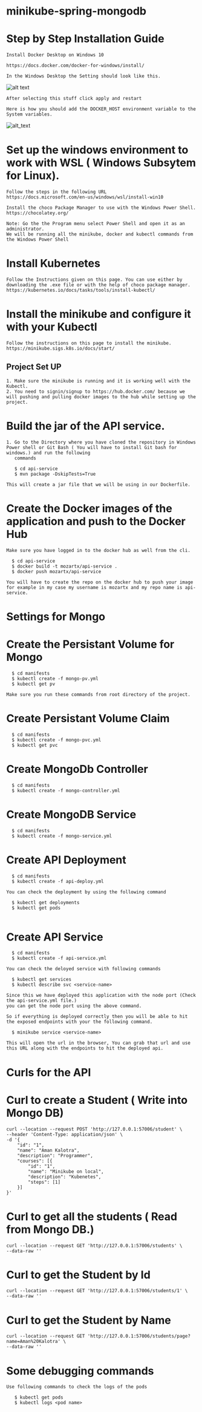 # minikube-spring-mongodb

# Step by Step Installation Guide

``` 
Install Docker Desktop on Windows 10
```
```
https://docs.docker.com/docker-for-windows/install/

In the Windows Desktop the Setting should look like this.

```

![alt text](https://github.com/beethovenX/minikube-spring-mongodb/blob/master/installation-guide/docker_settings.JPG?raw=true)
```
After selecting this stuff click apply and restart
```
``` 
Here is how you should add the DOCKER_HOST environment variable to the System variables.
```
![alt_text](https://github.com/beethovenX/minikube-spring-mongodb/blob/master/installation-guide/System_Variables.JPG?raw=true)


# Set up the windows environment to work with WSL ( Windows Subsytem for Linux).

```
Follow the steps in the following URL
https://docs.microsoft.com/en-us/windows/wsl/install-win10
```

```
Install the choco Package Manager to use with the Windows Power Shell.
https://chocolatey.org/
```

``` 
Note: Go the the Program menu select Power Shell and open it as an administrator.
We will be running all the minikube, docker and kubectl commands from the Windows Power Shell
```

# Install Kubernetes

```
Follow the Instructions given on this page. You can use either by downloading the .exe file or with the help of choco package manager.
https://kubernetes.io/docs/tasks/tools/install-kubectl/
```

# Install the minikube and configure it with your Kubectl

``` 
Follow the instructions on this page to install the minikube.
https://minikube.sigs.k8s.io/docs/start/
```

## Project Set UP

```
1. Make sure the minikube is running and it is working well with the Kubectl.
2. You need to signin/signup to https://hub.docker.com/ because we will pushing and pulling docker images to the hub while setting up the project.
```

# Build the jar of the API service.

```
1. Go to the Directory where you have cloned the repository in Windows Power shell or Git Bash ( You will have to install Git bash for windows.) and run the following
   commands
   
   $ cd api-service
   $ mvn package -DskipTests=True

This will create a jar file that we will be using in our Dockerfile.   
```

# Create the Docker images of the application and push to the Docker Hub

```
Make sure you have logged in to the docker hub as well from the cli.

  $ cd api-service
  $ docker build -t mozartx/api-service .
  $ docker push mozartx/api-service

You will have to create the repo on the docker hub to push your image for example in my case my username is mozartx and my repo name is api-service.
```

# Settings for Mongo
# Create the Persistant Volume for Mongo

```
  $ cd manifests
  $ kubectl create -f mongo-pv.yml
  $ kubectl get pv

Make sure you run these commands from root directory of the project.
```

# Create Persistant Volume  Claim

```
  $ cd manifests
  $ kubectl create -f mongo-pvc.yml
  $ kubectl get pvc
```

# Create MongoDb Controller

```
  $ cd manifests
  $ kubectl create -f mongo-controller.yml
```

# Create MongoDB Service

```
  $ cd manifests
  $ kubectl create -f mongo-service.yml
```

# Create API Deployment
```
  $ cd manifests
  $ kubectl create -f api-deploy.yml

You can check the deployment by using the following command
  
  $ kubectl get deployments
  $ kubectl get pods
  
```

# Create API Service

```
  $ cd manifests
  $ kubectl create -f api-service.yml
  
You can check the deloyed service with following commands

  $ kubectl get services
  $ kubectl describe svc <service-name>
  
Since this we have deployed this application with the node port (Check the api-service.yml file.)
you can get the node port using the above command.

So if everything is deployed correctly then you will be able to hit the exposed endpoints with your the following command.

  $ minikube service <service-name>

This will open the url in the browser, You can grab that url and use this URL along with the endpoints to hit the deployed api.

```

# Curls for the API

# Curl to create a Student ( Write into Mongo DB)

```
curl --location --request POST 'http://127.0.0.1:57006/student' \
--header 'Content-Type: application/json' \
-d '{
	"id": "1",
	"name": "Aman Kalotra",
	"description": "Programmer",
	"courses": [{
		"id": "1",
		"name": "Minikube on local",
		"description": "Kubenetes",
		"steps": [1]
	}]
}'
```

# Curl to get all the students ( Read from Mongo DB.)
```
curl --location --request GET 'http://127.0.0.1:57006/students' \
--data-raw ''
```

# Curl to get the Student by Id

```
curl --location --request GET 'http://127.0.0.1:57006/students/1' \
--data-raw ''
```

# Curl to get the Student by Name

```
curl --location --request GET 'http://127.0.0.1:57006/students/page?name=Aman%20Kalotra' \
--data-raw ''
```

# Some debugging commands

``` 
Use following commands to check the logs of the pods

   $ kubectl get pods
   $ kubectl logs <pod name>
```







  


  
   



